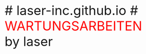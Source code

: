 <style>
  zoom{
  zoom:3
  }
</style>
<zoom>
# laser-inc.github.io
# <span style="color: red">WARTUNGSARBEITEN</span>
by laser
</zoom>
